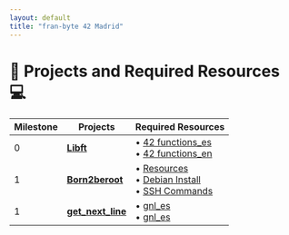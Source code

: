 ```yaml
---
layout: default
title: "fran-byte 42 Madrid"
---
```

# 🚀 Projects and Required Resources 💻

| Milestone | Projects         | Required Resources                          |
|------------------|------------------|---------------------------------------------|
| 0 | **[Libft](https://github.com/fran-byte/libft)** | • [42 functions_es](projects/libft_es.md)<br> • [42 functions_en](projects/libft_en.md) |
| 1 | **[Born2beroot](https://github.com/fran-byte/born2beroot)** | • [Resources](projects/born2beroot_es.md)<br> • [Debian Install](link3)<br>• [SSH Commands](link4) |
| 1 | **[get_next_line](https://github.com/fran-byte/born2beroot)** | • [gnl_es](projects/gnl_es.md)<br> • [gnl_es](projects/gnl_en.md)|

